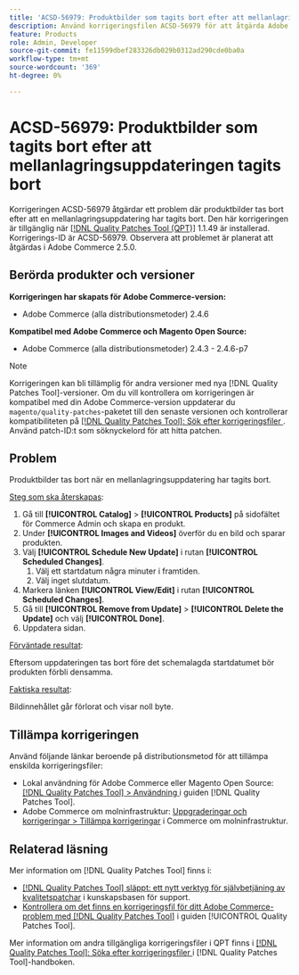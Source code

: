 ```yaml
---
title: 'ACSD-56979: Produktbilder som tagits bort efter att mellanlagringsuppdateringen tagits bort'
description: Använd korrigeringsfilen ACSD-56979 för att åtgärda Adobe Commerce-problemet där produktbilder tas bort efter att en mellanlagringsuppdatering har tagits bort
feature: Products
role: Admin, Developer
source-git-commit: fe11599dbef283326db029b0312ad290cde0ba0a
workflow-type: tm+mt
source-wordcount: '369'
ht-degree: 0%

---
```


# ACSD-56979: Produktbilder som tagits bort efter att mellanlagringsuppdateringen tagits bort

Korrigeringen ACSD-56979 åtgärdar ett problem där produktbilder tas bort efter att en mellanlagringsuppdatering har tagits bort. Den här korrigeringen är tillgänglig när [[!DNL Quality Patches Tool (QPT)]](https://experienceleague.adobe.com/sv/docs/commerce-knowledge-base/kb/announcements/commerce-announcements/magento-quality-patches-released-new-tool-to-self-serve-quality-patches) 1.1.49 är installerad. Korrigerings-ID är ACSD-56979. Observera att problemet är planerat att åtgärdas i Adobe Commerce 2.5.0.

## Berörda produkter och versioner

**Korrigeringen har skapats för Adobe Commerce-version:**

* Adobe Commerce (alla distributionsmetoder) 2.4.6

**Kompatibel med Adobe Commerce och Magento Open Source:**

* Adobe Commerce (alla distributionsmetoder) 2.4.3 - 2.4.6-p7

>[!NOTE]
>
>Korrigeringen kan bli tillämplig för andra versioner med nya [!DNL Quality Patches Tool]-versioner. Om du vill kontrollera om korrigeringen är kompatibel med din Adobe Commerce-version uppdaterar du `magento/quality-patches`-paketet till den senaste versionen och kontrollerar kompatibiliteten på [[!DNL Quality Patches Tool]: Sök efter korrigeringsfiler ](https://experienceleague.adobe.com/tools/commerce-quality-patches/index.html?lang=sv-SE). Använd patch-ID:t som söknyckelord för att hitta patchen.

## Problem

Produktbilder tas bort när en mellanlagringsuppdatering har tagits bort.

<u>Steg som ska återskapas</u>:

1. Gå till **[!UICONTROL Catalog]** > **[!UICONTROL Products]** på sidofältet för Commerce Admin och skapa en produkt.
1. Under **[!UICONTROL Images and Videos]** överför du en bild och sparar produkten.
1. Välj **[!UICONTROL Schedule New Update]** i rutan **[!UICONTROL Scheduled Changes]**.
   1. Välj ett startdatum några minuter i framtiden.
   1. Välj inget slutdatum.
1. Markera länken **[!UICONTROL View/Edit]** i rutan **[!UICONTROL Scheduled Changes]**.
1. Gå till **[!UICONTROL Remove from Update]** > **[!UICONTROL Delete the Update]** och välj **[!UICONTROL Done]**.
1. Uppdatera sidan.

<u>Förväntade resultat</u>:

Eftersom uppdateringen tas bort före det schemalagda startdatumet bör produkten förbli densamma.

<u>Faktiska resultat</u>:

Bildinnehållet går förlorat och visar noll byte.

## Tillämpa korrigeringen

Använd följande länkar beroende på distributionsmetod för att tillämpa enskilda korrigeringsfiler:

* Lokal användning för Adobe Commerce eller Magento Open Source: [[!DNL Quality Patches Tool] > Användning ](/help/tools/quality-patches-tool/usage.md) i guiden [!DNL Quality Patches Tool].
* Adobe Commerce om molninfrastruktur: [Uppgraderingar och korrigeringar > Tillämpa korrigeringar](https://experienceleague.adobe.com/docs/commerce-cloud-service/user-guide/develop/upgrade/apply-patches.html?lang=sv-SE) i Commerce om molninfrastruktur.

## Relaterad läsning

Mer information om [!DNL Quality Patches Tool] finns i:

* [[!DNL Quality Patches Tool] släppt: ett nytt verktyg för självbetjäning av kvalitetspatchar](https://experienceleague.adobe.com/sv/docs/commerce-knowledge-base/kb/announcements/commerce-announcements/magento-quality-patches-released-new-tool-to-self-serve-quality-patches) i kunskapsbasen för support.
* [Kontrollera om det finns en korrigeringsfil för ditt Adobe Commerce-problem med  [!DNL Quality Patches Tool]](/help/tools/quality-patches-tool/patches-available-in-qpt/check-patch-for-magento-issue-with-magento-quality-patches.md) i guiden [!UICONTROL Quality Patches Tool].


Mer information om andra tillgängliga korrigeringsfiler i QPT finns i [[!DNL Quality Patches Tool]: Söka efter korrigeringsfiler ](https://experienceleague.adobe.com/tools/commerce-quality-patches/index.html?lang=sv-SE) i [!DNL Quality Patches Tool]-handboken.
